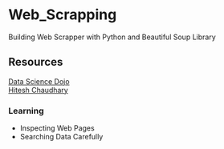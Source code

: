 # Web_Scrapping
Building Web Scrapper with Python and Beautiful Soup Library

## 




## Resources
[Data Science Dojo](https://www.youtube.com/watch?v=XQgXKtPSzUI)\
[Hitesh Chaudhary](https://www.youtube.com/watch?v=0_VZ7NpVw1Y)
### Learning
* Inspecting Web Pages
* Searching Data Carefully

